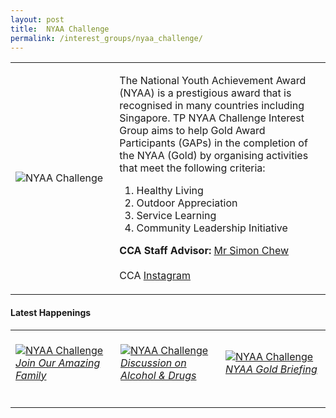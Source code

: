 ```yaml
---
layout: post
title:  NYAA Challenge
permalink: /interest_groups/nyaa_challenge/
---
```


<div>
    <table>
        <tr>
            <td style="width:33%"><image src="/images/CCA_nyaa_challenge.jpg" style="display:block;margin-left:auto;margin-right:auto;" alt="NYAA Challenge"></image></td>
            <td>
                <p>
                    The National Youth Achievement Award (NYAA) is a prestigious award that is recognised in many countries including Singapore. TP NYAA Challenge Interest Group aims to help Gold Award Participants (GAPs) in the completion of the NYAA (Gold) by organising activities that meet the following criteria:<br>
                </p>
                    <ol>
                        <li>Healthy Living</li>
                        <li>Outdoor Appreciation</li>
                        <li>Service Learning</li>
                        <li>Community Leadership Initiative</li>
                    </ol>
                <p>
                    <b>CCA Staff Advisor:</b> <a href="mailto:simonctt@tp.edu.sg">Mr Simon Chew</a><br>
                    <br>
                    CCA <a href="https://www.instagram.com/tpnyaa">Instagram</a>
                </p>
            </td>
        </tr>
    </table>
</div>

#### Latest Happenings

<table>
    <tr>
        <td style="width:33%"><br>
            <a href="https://www.instagram.com/p/COVULpRn9X6/">
                <image src="/images/CCA-nyaa-ig4.png" style="display:block;margin-left:auto;margin-right:auto;" alt="NYAA Challenge">
                <h6 style="margin-top:0%">Join Our Amazing Family</h6>
                </image>
            </a>
        </td>
        <td style="width:33%"><br>
            <a href="https://www.instagram.com/p/CMgfmFgnw6S/">
                <image src="/images/CCA-nyaa-ig5.png" style="display:block;margin-left:auto;margin-right:auto;" alt="NYAA Challenge">
                <h6 style="margin-top:0%">Discussion on Alcohol & Drugs</h6>    
                </image>
            </a>
        </td>
        <td style="width:33%"><br>
            <a href="https://www.instagram.com/p/CE_GRIcnNJf/">
                <image src="/images/CCA_nyaa_gold_briefing.JPG" style="display:block;margin-left:auto;margin-right:auto;" alt="NYAA Challenge">
                <h6 style="margin-top:0%">NYAA Gold Briefing</h6>
                </image>
            </a>
        </td>
    </tr>
</table>
